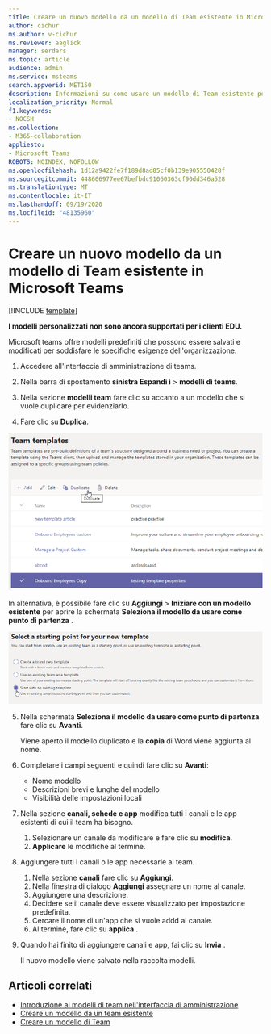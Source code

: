 ```yaml
---
title: Creare un nuovo modello da un modello di Team esistente in Microsoft Teams
author: cichur
ms.author: v-cichur
ms.reviewer: aaglick
manager: serdars
ms.topic: article
audience: admin
ms.service: msteams
search.appverid: MET150
description: Informazioni su come usare un modello di Team esistente per creare un nuovo modello di team in Microsoft teams.
localization_priority: Normal
f1.keywords:
- NOCSH
ms.collection:
- M365-collaboration
appliesto:
- Microsoft Teams
ROBOTS: NOINDEX, NOFOLLOW
ms.openlocfilehash: 1d12a9422fe7f189d8ad85cf0b139e905550428f
ms.sourcegitcommit: 448606977ee67befbdc91060363cf90dd346a528
ms.translationtype: MT
ms.contentlocale: it-IT
ms.lasthandoff: 09/19/2020
ms.locfileid: "48135960"
---
```

# <a name="create-a-new-template-from-an-existing-team-template-in-microsoft-teams"></a>Creare un nuovo modello da un modello di Team esistente in Microsoft Teams

[!INCLUDE [template](includes/preview-feature.md)]

**I modelli personalizzati non sono ancora supportati per i clienti EDU.**

Microsoft teams offre modelli predefiniti che possono essere salvati e modificati per soddisfare le specifiche esigenze dell'organizzazione.

1. Accedere all'interfaccia di amministrazione di teams.

2. Nella barra di spostamento **sinistra Espandi i**  >  **modelli di teams**.

3. Nella sezione **modelli team** fare clic su accanto a un modello che si vuole duplicare per evidenziarlo.

4. Fare clic su **Duplica**.

![Immagine della finestra di dialogo modelli di team con Aggiungi evidenziata.](media/template-duplicate.png)

In alternativa, è possibile fare clic su **Aggiungi**  >  **Iniziare con un modello esistente** per aprire la schermata **Seleziona il modello da usare come punto di partenza** .

![Immagine della schermata del punto di partenza dei modelli di team con inizio con un modello esistente evidenziato.](media/template-start-existing-template.png)

5. Nella schermata **Seleziona il modello da usare come punto di partenza** fare clic su **Avanti**.

    Viene aperto il modello duplicato e la **copia** di Word viene aggiunta al nome.

6. Completare i campi seguenti e quindi fare clic su **Avanti**:
    - Nome modello
    - Descrizioni brevi e lunghe del modello
    - Visibilità delle impostazioni locali  

7. Nella sezione **canali, schede e app** modifica tutti i canali e le app esistenti di cui il team ha bisogno.

    1. Selezionare un canale da modificare e fare clic su **modifica**.
    2. **Applicare** le modifiche al termine.

8. Aggiungere tutti i canali o le app necessarie al team.

    1. Nella sezione **canali** fare clic su **Aggiungi**.
    2. Nella finestra di dialogo **Aggiungi** assegnare un nome al canale.
    3. Aggiungere una descrizione.
    4. Decidere se il canale deve essere visualizzato per impostazione predefinita.
    5. Cercare il nome di un'app che si vuole addd al canale.
    6. Al termine, fare clic su **applica** .

7. Quando hai finito di aggiungere canali e app, fai clic su **Invia** .

    Il nuovo modello viene salvato nella raccolta modelli.

## <a name="related-articles"></a>Articoli correlati

- [Introduzione ai modelli di team nell'interfaccia di amministrazione](get-started-with-teams-templates-in-the-admin-console.md)
- [Creare un modello da un team esistente](create-template-from-existing-team.md)
- [Creare un modello di Team](create-a-team-template.md)